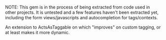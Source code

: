 NOTE: This gem is in the process of being extracted from code used in other projects.  It is untested and a few features haven't been extracted yet, including the form views/javascripts and autocompletion for tags/contexts.

An extension to ActsAsTaggable on which "improves" on custom tagging, or at least makes it more dynamic.
